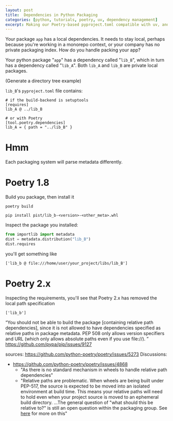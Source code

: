 ```yaml
---
layout: post
title:  Dependencies in Python Packaging
categories: [python, tutorials, poetry, uv, dependency management]
excerpt: Making our Poetry-based pyproject.toml compatible with uv, and gaining a deeper understanding of pyproject.toml files.
---
```


Your package `app` has a local dependencies. It needs to stay local, perhaps because you're working in a monorepo context, or your company has no private packaging index. How do you handle packing your app?



Your python package "`app`" has a dependency called "`lib_B`", which in turn has a dependency called "`lib_A`". Both `lib_A` and `lib_B` are private local packages.

(Generate a directory tree example)

`lib_B`'s `pyproject.toml` file contains:
```
# if the build-backend is setuptools
[requires]
lib_A @ ../lib_B

# or with Poetry
[tool.poetry.dependencies]
lib_A = { path = "../lib_B" }
```

# Hmm
Each packaging system will parse metadata differently.

# Poetry 1.8
Build you package, then install it
```
poetry build

pip install pist/lib_b-<version>-<other_meta>.whl
```

Inspect the package you installed:
```py
from importlib import metadata
dist = metadata.distribution("lib_B")
dist.requires
```
you'll get something like
```
['lib_b @ file:///home/user/your_project/libs/lib_B']
```

# Poetry 2.x
Inspecting the requirements, you'll see that Poetry 2.x has removed the local path specification
```
['lib_b']
```



“You should not be able to build the package [containing relative path dependencies], since it is not allowed to have dependencies specified as relative paths in package metadata. PEP 508 only allows version specifiers and URL (which only allows absolute paths even if you use file://). ” https://github.com/pypa/pip/issues/9127

sources:
https://github.com/python-poetry/poetry/issues/5273
Discussions:
* https://github.com/python-poetry/poetry/issues/4868
  * "As there is no standard mechanism in wheels to handle relative path dependencies"
  * "Relative paths are problematic. When wheels are being built under PEP-517, the source is expected to be moved into an isolated environment at build time. This means your relative paths will need to hold even when your project source is moved to an ephemeral build directory. ...The general question of "what should this be relative to?" is still an open question within the packaging group. See [here](https://discuss.python.org/t/what-is-the-correct-interpretation-of-path-based-pep-508-uri-reference/2815) for more on this"


